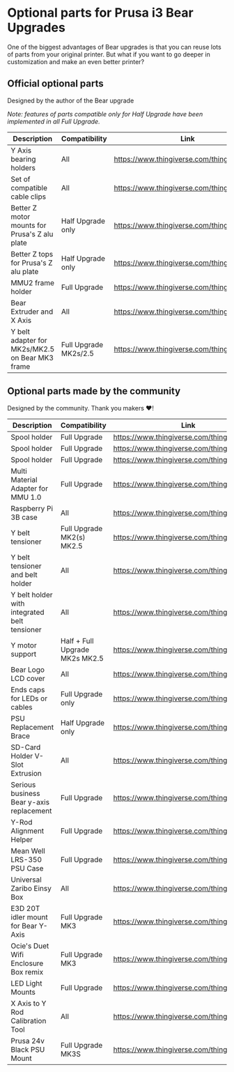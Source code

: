 # Optional parts for Prusa i3 Bear Upgrades

One of the biggest advantages of Bear upgrades is that you can reuse lots of parts from your original printer. But what if you want to go deeper in customization and make an even better printer?


## Official optional parts

Designed by the author of the Bear upgrade

*Note: features of parts compatible only for Half Upgrade have been implemented in all Full Upgrade.*

| Description | Compatibility | Link |
|-------------|---------------|------|
| Y Axis bearing holders | All | https://www.thingiverse.com/thing:2823171 |
| Set of compatible cable clips | All | https://www.thingiverse.com/thing:2676595 |
| Better Z motor mounts for Prusa's Z alu plate | Half Upgrade only | https://www.thingiverse.com/thing:2775169 |
| Better Z tops for Prusa's Z alu plate | Half Upgrade only | https://www.thingiverse.com/thing:2552246 |
| MMU2 frame holder | Full Upgrade | https://www.thingiverse.com/thing:3090300 |
| Bear Extruder and X Axis | All | https://www.thingiverse.com/thing:3226689 |
| Y belt adapter for MK2s/MK2.5 on Bear MK3 frame | Full Upgrade MK2s/2.5 | https://www.thingiverse.com/thing:3468567 |


## Optional parts made by the community 

Designed by the community. Thank you makers :heart:!

| Description | Compatibility | Link |
|-------------|---------------|------|
| Spool holder | Full Upgrade | https://www.thingiverse.com/thing:2846383 |
| Spool holder | Full Upgrade | https://www.thingiverse.com/thing:3068093 |
| Spool holder | Full Upgrade | https://www.thingiverse.com/thing:3142106 |
| Multi Material Adapter for MMU 1.0 | Full Upgrade | https://www.thingiverse.com/thing:2831583 |
| Raspberry Pi 3B case | All | https://www.thingiverse.com/thing:2869086 |
| Y belt tensioner | Full Upgrade MK2(s) MK2.5 | https://www.thingiverse.com/thing:2904281 |
| Y belt tensioner and belt holder | All | https://www.thingiverse.com/thing:2995737 |
| Y belt holder with integrated belt tensioner | All | https://www.thingiverse.com/thing:3069061 |
| Y motor support | Half + Full Upgrade<br/>MK2s MK2.5 | https://www.thingiverse.com/thing:2929471 |
| Bear Logo LCD cover | All | https://www.thingiverse.com/thing:2941711 |
| Ends caps for LEDs or cables | Full Upgrade only | https://www.thingiverse.com/thing:2958238 |
| PSU Replacement Brace | Half Upgrade only | https://www.thingiverse.com/thing:3087074 | 
| SD-Card Holder V-Slot Extrusion | All | https://www.thingiverse.com/thing:3198211 |
| Serious business Bear y-axis replacement | Full Upgrade | https://www.thingiverse.com/thing:3122625 |
| Y-Rod Alignment Helper | Full Upgrade | https://www.thingiverse.com/thing:3153637 |
| Mean Well LRS-350 PSU Case | Full Upgrade | https://www.thingiverse.com/thing:3180564 |
| Universal Zaribo Einsy Box | All | https://www.thingiverse.com/thing:3239428/ |
| E3D 20T idler mount for Bear Y-Axis | Full Upgrade MK3 | https://www.thingiverse.com/thing:3309424 |
| Ocie's Duet Wifi Enclosure Box remix | Full Upgrade MK3 | https://www.thingiverse.com/thing:3642653 |
| LED Light Mounts | Full Upgrade | https://www.thingiverse.com/thing:3619763 |
| X Axis to Y Rod Calibration Tool  | All | https://www.thingiverse.com/thing:3645355 |
| Prusa 24v Black PSU Mount | Full Upgrade MK3S | https://www.thingiverse.com/thing:3664281 |
